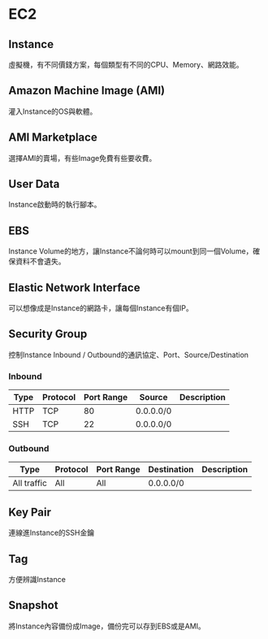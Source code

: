 # EC2

## Instance
虛擬機，有不同價錢方案，每個類型有不同的CPU、Memory、網路效能。

## Amazon Machine Image (AMI)
灌入Instance的OS與軟體。

## AMI Marketplace
選擇AMI的賣場，有些Image免費有些要收費。

## User Data
Instance啟動時的執行腳本。

## EBS
Instance Volume的地方，讓Instance不論何時可以mount到同一個Volume，確保資料不會遺失。

## Elastic Network Interface
可以想像成是Instance的網路卡，讓每個Instance有個IP。

## Security Group
控制Instance Inbound / Outbound的通訊協定、Port、Source/Destination

### Inbound

| Type | Protocol | Port Range | Source    | Description |
|------|----------|------------|-----------|-------------|
| HTTP | TCP      | 80         | 0.0.0.0/0 |             |
| SSH  | TCP      | 22         | 0.0.0.0/0 |             |

### Outbound

| Type        | Protocol | Port Range | Destination | Description |
|-------------|----------|------------|-------------|-------------|
| All traffic | All      | All        | 0.0.0.0/0   |             |

## Key Pair
連線進Instance的SSH金鑰

## Tag
方便辨識Instance

## Snapshot
將Instance內容備份成Image，備份完可以存到EBS或是AMI。


